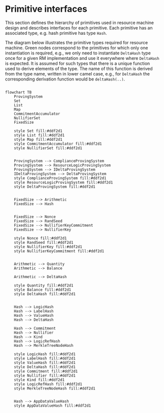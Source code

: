 # Primitive interfaces

This section defines the hierarchy of primitives used in resource machine design and describes interfaces for each primitive. Each primitive has an associated type, e.g. hash primitive has type `Hash`. 

The diagram below illustrates the primitive types required for resource machine. Green nodes correspond to the primitives for which only one instantiation is required, e.g., we only need to instantiate `DeltaHash` type once for a given RM implementation and use it everywhere where `DeltaHash` is expected. It is assumed for such types that there is a unique function used to derive elements of the type. The name of this function is derived from the type name, written in lower camel case, e.g., for `DeltaHash` the corresponding derivation function would be `deltaHash(..)`.


``` mermaid

flowchart TB
    ProvingSystem
    Set
    List
    Map
    CommitmentAccumulator
    NullifierSet
    FixedSize

    style Set fill:#ddf2d1
    style List fill:#ddf2d1
    style Map fill:#ddf2d1
    style CommitmentAccumulator fill:#ddf2d1
    style NullifierSet fill:#ddf2d1


    ProvingSystem --> ComplianceProvingSystem
    ProvingSystem --> ResourceLogicProvingSystem
    ProvingSystem --> IDeltaProvingSystem
    IDeltaProvingSystem --> DeltaProvingSystem
    style ComplianceProvingSystem fill:#ddf2d1
    style ResourceLogicProvingSystem fill:#ddf2d1
    style DeltaProvingSystem fill:#ddf2d1


    FixedSize --> Arithmetic
    FixedSize --> Hash


    FixedSize --> Nonce
    FixedSize --> RandSeed
    FixedSize --> NullifierKeyCommitment
    FixedSize --> NullifierKey

    style Nonce fill:#ddf2d1
    style RandSeed fill:#ddf2d1
    style NullifierKey fill:#ddf2d1
    style NullifierKeyCommitment fill:#ddf2d1


    Arithmetic --> Quantity
    Arithmetic --> Balance

    Arithmetic --> DeltaHash
    
    style Quantity fill:#ddf2d1
    style Balance fill:#ddf2d1
    style DeltaHash fill:#ddf2d1


    Hash --> LogicHash
    Hash --> LabelHash
    Hash --> ValueHash
    Hash --> DeltaHash

    Hash --> Commitment
    Hash --> Nullifier
    Hash --> Kind
    Hash --> LogicRefHash
    Hash --> MerkleTreeNodeHash
    
    style LogicHash fill:#ddf2d1
    style LabelHash fill:#ddf2d1
    style ValueHash fill:#ddf2d1
    style DeltaHash fill:#ddf2d1
    style Commitment fill:#ddf2d1
    style Nullifier fill:#ddf2d1
    style Kind fill:#ddf2d1
    style LogicRefHash fill:#ddf2d1
    style MerkleTreeNodeHash fill:#ddf2d1


    Hash --> AppDataValueHash
    style AppDataValueHash fill:#ddf2d1

```